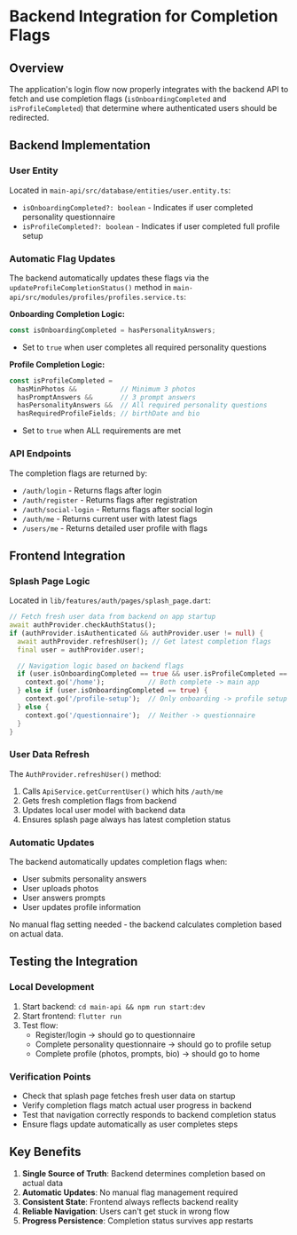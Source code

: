 # Backend Integration for Completion Flags

## Overview

The application's login flow now properly integrates with the backend API to fetch and use completion flags (`isOnboardingCompleted` and `isProfileCompleted`) that determine where authenticated users should be redirected.

## Backend Implementation

### User Entity
Located in `main-api/src/database/entities/user.entity.ts`:
- `isOnboardingCompleted?: boolean` - Indicates if user completed personality questionnaire
- `isProfileCompleted?: boolean` - Indicates if user completed full profile setup

### Automatic Flag Updates
The backend automatically updates these flags via the `updateProfileCompletionStatus()` method in `main-api/src/modules/profiles/profiles.service.ts`:

**Onboarding Completion Logic:**
```typescript
const isOnboardingCompleted = hasPersonalityAnswers;
```
- Set to `true` when user completes all required personality questions

**Profile Completion Logic:**
```typescript
const isProfileCompleted = 
  hasMinPhotos &&           // Minimum 3 photos
  hasPromptAnswers &&       // 3 prompt answers  
  hasPersonalityAnswers &&  // All required personality questions
  hasRequiredProfileFields; // birthDate and bio
```
- Set to `true` when ALL requirements are met

### API Endpoints
The completion flags are returned by:
- `/auth/login` - Returns flags after login
- `/auth/register` - Returns flags after registration  
- `/auth/social-login` - Returns flags after social login
- `/auth/me` - Returns current user with latest flags
- `/users/me` - Returns detailed user profile with flags

## Frontend Integration

### Splash Page Logic
Located in `lib/features/auth/pages/splash_page.dart`:

```dart
// Fetch fresh user data from backend on app startup
await authProvider.checkAuthStatus();
if (authProvider.isAuthenticated && authProvider.user != null) {
  await authProvider.refreshUser(); // Get latest completion flags
  final user = authProvider.user!;

  // Navigation logic based on backend flags
  if (user.isOnboardingCompleted == true && user.isProfileCompleted == true) {
    context.go('/home');           // Both complete -> main app
  } else if (user.isOnboardingCompleted == true) {
    context.go('/profile-setup');  // Only onboarding -> profile setup  
  } else {
    context.go('/questionnaire');  // Neither -> questionnaire
  }
}
```

### User Data Refresh
The `AuthProvider.refreshUser()` method:
1. Calls `ApiService.getCurrentUser()` which hits `/auth/me`
2. Gets fresh completion flags from backend
3. Updates local user model with backend data
4. Ensures splash page always has latest completion status

### Automatic Updates
The backend automatically updates completion flags when:
- User submits personality answers
- User uploads photos
- User answers prompts  
- User updates profile information

No manual flag setting needed - the backend calculates completion based on actual data.

## Testing the Integration

### Local Development
1. Start backend: `cd main-api && npm run start:dev`
2. Start frontend: `flutter run`
3. Test flow:
   - Register/login -> should go to questionnaire
   - Complete personality questionnaire -> should go to profile setup
   - Complete profile (photos, prompts, bio) -> should go to home

### Verification Points
- Check that splash page fetches fresh user data on startup
- Verify completion flags match actual user progress in backend
- Test that navigation correctly responds to backend completion status
- Ensure flags update automatically as user completes steps

## Key Benefits
1. **Single Source of Truth**: Backend determines completion based on actual data
2. **Automatic Updates**: No manual flag management required
3. **Consistent State**: Frontend always reflects backend reality
4. **Reliable Navigation**: Users can't get stuck in wrong flow
5. **Progress Persistence**: Completion status survives app restarts